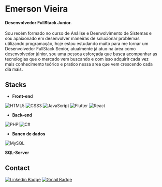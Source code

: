 # Emerson Vieira

#### Desenvolvedor FullStack Junior.

Sou recém formado no curso de Análise e Deenvolvimento de Sistemas e sou apaixonado em desenvolver maneiras de solucionar problemas utilizando programação, hoje estou estudando muito para me tornar um Desenvolvedor FullStack Senior, atualmente já atuo na área como desenvolvedor júnior, sou uma pessoa esforçada que busca acompanhar as tecnologias que o mercado vem buscando e com isso adquirir cada vez mais conhecimento teórico e pratico nessa area que vem crescendo cada dia mais.

## Stacks
- **Front-end**

<img alt="HTML5" src="https://img.shields.io/badge/html5%20-%23E34F26.svg?&style=for-the-badge&logo=html5&logoColor=white"/>
<img alt="CSS3" src="https://img.shields.io/badge/css3%20-%231572B6.svg?&style=for-the-badge&logo=css3&logoColor=white"/>
<img alt="JavaScript" src="https://img.shields.io/badge/javascript%20-%23323330.svg?&style=for-the-badge&logo=javascript&logoColor=%23F7DF1E"/>
<img alt="Flutter" src="https://img.shields.io/badge/Flutter%20-%2302569B.svg?&style=for-the-badge&logo=Flutter&logoColor=white" />
<img alt="React" src="https://img.shields.io/badge/react%20-%2320232a.svg?&style=for-the-badge&logo=react&logoColor=%2361DAFB"/>

- **Back-end**

<img alt="PHP" src="https://img.shields.io/badge/php-%23777BB4.svg?&style=for-the-badge&logo=php&logoColor=white"/>
<img alt="C#" src="https://img.shields.io/badge/c%23%20-%23239120.svg?&style=for-the-badge&logo=c-sharp&logoColor=white"/>

- **Banco de dados**

<img alt="MySQL" src="https://img.shields.io/badge/mysql-%2300f.svg?&style=for-the-badge&logo=mysql&logoColor=white"/>

**SQL-Server**

## Contact

[![Linkedin Badge](https://img.shields.io/badge/-Emerson%20Vieira-1E90FF?style=flat-square&logo=Linkedin&logoColor=white&link=https://www.linkedin.com/in/emerson-vieira-9416267b/)](https://www.linkedin.com/in/emerson-vieira-9416267b/) [![Gmail Badge](https://img.shields.io/badge/-emevieira@gmail.com-D14836?style=flat-square&logo=Gmail&logoColor=white&link=mailto:emevieira@gmail.com)](mailto:emevieira@gmail.com) 
